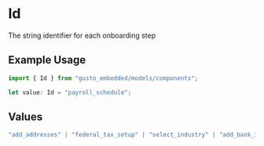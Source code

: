# Id

The string identifier for each onboarding step

## Example Usage

```typescript
import { Id } from "gusto_embedded/models/components";

let value: Id = "payroll_schedule";
```

## Values

```typescript
"add_addresses" | "federal_tax_setup" | "select_industry" | "add_bank_info" | "add_employees" | "state_setup" | "payroll_schedule" | "sign_all_forms" | "verify_bank_info" | "external_payroll"
```